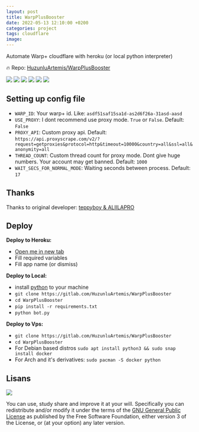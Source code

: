 ```yaml
---
layout: post
title: WarpPlusBooster
date: 2022-05-13 12:10:00 +0200
categories: project
tags: cloudflare
image: 
---
```


Automate Warp+ cloudflare with heroku (or local python interpreter)

🔥 Repo: [HuzunluArtemis/WarpPlusBooster](https://gitlab.com/HuzunluArtemis/WarpPlusBooster)

[![](https://img.shields.io/gitlab/license/HuzunluArtemis/WarpPlusBooster?style=flat)](#)
[![](https://visitor-badge.laobi.icu/badge?page_id=huzunluartemis.WarpPlusBooster)](#)
[![](https://img.shields.io/twitter/follow/huzunluartemis?&label=twitter&color=blue&style=flat&logo=twitter)](https://twitter.com/HuzunluArtemis)
[![](https://img.shields.io/badge/telegram-up-blue?style=for-the-badge&logo=telegram&logoColor=blue&style=flat)](https://t.me/HuzunluArtemis)
[![](https://img.shields.io/endpoint?style=flat&url=https%3A%2F%2Frunkit.io%2Fdamiankrawczyk%2Ftelegram-badge%2Fbranches%2Fmaster%3Furl%3Dhttps%3A%2F%2Ft.me/HuzunluArtemis)](https://t.me/HuzunluArtemis)
[![](https://img.shields.io/badge/artemis.pages-.dev-blue?style=flat&logo=devdotto&style=flat)](https://artemis.pages.dev/)

## Setting up config file

- `WARP_ID`: Your warp+ id. Like: `asdf51saf15sa1d-as2d6f26a-31asd-aasd`
- `USE_PROXY`: I dont recommend use proxy mode. `True` or `False`. Default: `False`
- `PROXY_API`: Custom proxy api. Default: `https://api.proxyscrape.com/v2/?request=getproxies&protocol=http&timeout=10000&country=all&ssl=all&anonymity=all`
- `THREAD_COUNT`: Custom thread count for proxy mode. Dont give huge numbers. Your account may get banned. Default: `1000`
- `WAIT_SECS_FOR_NORMAL_MODE`: Waiting seconds between process. Default: `17`

## Thanks

Thanks to original developer: <a href="https://github.com/teppyboy/warp-plus-cloudflare">teppyboy & ALIILAPRO</a> 

## Deploy

<b>Deploy to Heroku:</b>

- [Open me in new tab](https://heroku.com/deploy?template=https://gitlab.com/HuzunluArtemis/WarpPlusBooster)
- Fill required variables
- Fill app name (or dismiss)

<b>Deploy to Local:</b>

- install [python](https://www.python.org/downloads/) to your machine
- `git clone https://gitlab.com/HuzunluArtemis/WarpPlusBooster`
- `cd WarpPlusBooster`
- `pip install -r requirements.txt`
- `python bot.py`

<b>Deploy to Vps:</b>

- `git clone https://gitlab.com/HuzunluArtemis/WarpPlusBooster`
- `cd WarpPlusBooster`
- For Debian based distros `sudo apt install python3 && sudo snap install docker`
- For Arch and it's derivatives: `sudo pacman -S docker python`

## Lisans

![](https://www.gnu.org/graphics/gplv3-127x51.png)

You can use, study share and improve it at your will. Specifically you can redistribute and/or modify it under the terms of the [GNU General Public License](https://www.gnu.org/licenses/gpl-3.0.html) as published by the Free Software Foundation, either version 3 of the License, or (at your option) any later version.